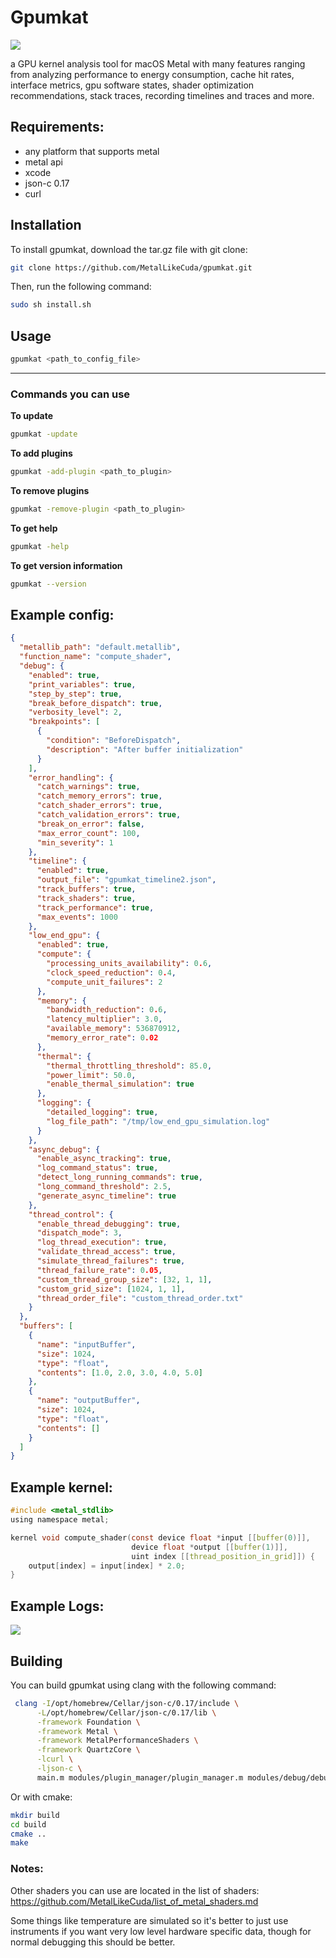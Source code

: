 # Gpumkat

<img src="gpumkat_icon.png">

a GPU kernel analysis tool for macOS Metal with many features ranging from analyzing performance to energy consumption, cache hit rates, interface metrics, gpu software states, shader optimization recommendations, stack traces, recording timelines and traces and more.

## Requirements:

- any platform that supports metal
- metal api
- xcode
- json-c 0.17
- curl

## Installation

To install gpumkat, download the tar.gz file with git clone:

```sh
git clone https://github.com/MetalLikeCuda/gpumkat.git
```

Then, run the following command:

```sh
sudo sh install.sh
```

## Usage

```sh
gpumkat <path_to_config_file>
```

---
### Commands you can use

**To update**

```sh
gpumkat -update
```

**To add plugins**

```sh
gpumkat -add-plugin <path_to_plugin>
```

**To remove plugins**

```sh
gpumkat -remove-plugin <path_to_plugin>
```

**To get help**

```sh
gpumkat -help
```

**To get version information**

```sh
gpumkat --version
```

## Example config:

```json
{
  "metallib_path": "default.metallib",
  "function_name": "compute_shader",
  "debug": {
    "enabled": true,
    "print_variables": true,
    "step_by_step": true,
    "break_before_dispatch": true,
    "verbosity_level": 2,
    "breakpoints": [
      {
        "condition": "BeforeDispatch",
        "description": "After buffer initialization"
      }
    ],
    "error_handling": {
      "catch_warnings": true,
      "catch_memory_errors": true,
      "catch_shader_errors": true,
      "catch_validation_errors": true,
      "break_on_error": false,
      "max_error_count": 100,
      "min_severity": 1
    },
    "timeline": {
      "enabled": true,
      "output_file": "gpumkat_timeline2.json",
      "track_buffers": true,
      "track_shaders": true,
      "track_performance": true,
      "max_events": 1000
    },
    "low_end_gpu": {
      "enabled": true,
      "compute": {
        "processing_units_availability": 0.6,
        "clock_speed_reduction": 0.4,
        "compute_unit_failures": 2
      },
      "memory": {
        "bandwidth_reduction": 0.6,
        "latency_multiplier": 3.0,
        "available_memory": 536870912, 
        "memory_error_rate": 0.02
      },
      "thermal": {
        "thermal_throttling_threshold": 85.0,
        "power_limit": 50.0,
        "enable_thermal_simulation": true
      },
      "logging": {
        "detailed_logging": true,
        "log_file_path": "/tmp/low_end_gpu_simulation.log"
      }
    },
    "async_debug": {
      "enable_async_tracking": true,
      "log_command_status": true,
      "detect_long_running_commands": true,
      "long_command_threshold": 2.5,
      "generate_async_timeline": true
    },
    "thread_control": {
      "enable_thread_debugging": true,
      "dispatch_mode": 3,
      "log_thread_execution": true,
      "validate_thread_access": true,
      "simulate_thread_failures": true,
      "thread_failure_rate": 0.05,
      "custom_thread_group_size": [32, 1, 1],
      "custom_grid_size": [1024, 1, 1],
      "thread_order_file": "custom_thread_order.txt"
    }
  },
  "buffers": [
    {
      "name": "inputBuffer",
      "size": 1024,
      "type": "float",
      "contents": [1.0, 2.0, 3.0, 4.0, 5.0]
    },
    {
      "name": "outputBuffer",
      "size": 1024,
      "type": "float",
      "contents": []
    }
  ]
}
```

## Example kernel:

```c
#include <metal_stdlib>
using namespace metal;

kernel void compute_shader(const device float *input [[buffer(0)]],
                           device float *output [[buffer(1)]],
                           uint index [[thread_position_in_grid]]) {
    output[index] = input[index] * 2.0;
}
```

## Example Logs:
<img src="gpumkat_logs.png">

## Building

You can build gpumkat using clang with the following command:

```sh
 clang -I/opt/homebrew/Cellar/json-c/0.17/include \
      -L/opt/homebrew/Cellar/json-c/0.17/lib \
      -framework Foundation \
      -framework Metal \
      -framework MetalPerformanceShaders \
      -framework QuartzCore \
      -lcurl \
      -ljson-c \
      main.m modules/plugin_manager/plugin_manager.m modules/debug/debug.m modules/debug/timeline_debug.m modules/update/update.m modules/memory_tracker/memory_tracker.m modules/pipeline_statistics/pipeline_statistics.m -o gpumkat
```

Or with cmake:

```sh
mkdir build
cd build
cmake ..
make
```

### Notes:

Other shaders you can use are located in the list of shaders: https://github.com/MetalLikeCuda/list_of_metal_shaders.md

Some things like temperature are simulated so it's better to just use instruments if you want very low level hardware specific data, though for normal debugging this should be better.
